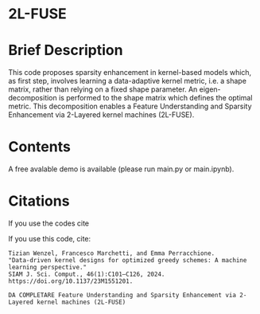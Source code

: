 # 2L-FUSE

# Brief Description 

This code proposes sparsity enhancement in kernel-based models which, as first step, involves learning a data-adaptive kernel metric, i.e. a shape matrix, rather than relying on a fixed shape parameter. An eigen-decomposition is performed to the shape matrix which defines the optimal metric. This decomposition enables a Feature Understanding and Sparsity Enhancement via 2-Layered kernel machines (2L-FUSE).

# Contents

A free avalable demo is available (please run main.py or main.ipynb).

# Citations

If you use the codes cite

If you use this code, cite:

    Tizian Wenzel, Francesco Marchetti, and Emma Perracchione. 
    "Data-driven kernel designs for optimized greedy schemes: A machine learning perspective." 
    SIAM J. Sci. Comput., 46(1):C101–C126, 2024.
    https://doi.org/10.1137/23M1551201.

    DA COMPLETARE Feature Understanding and Sparsity Enhancement via 2-Layered kernel machines (2L-FUSE)
